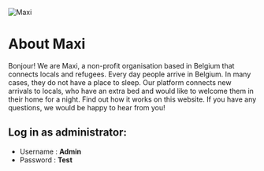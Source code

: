 ![Maxi](https://i.imgur.com/TkbAg0e.png "Maxi")
# About Maxi
Bonjour! We are Maxi, a non-profit organisation based in Belgium that connects locals and refugees. Every day people arrive in Belgium. In many cases, they do not have a place to sleep. Our platform connects new arrivals to locals, who have an extra bed and would like to welcome them in their home for a night. Find out how it works on this website. If you have any questions, we would be happy to hear from you! 
## Log in as administrator:
- Username : **Admin**
- Password : **Test**

